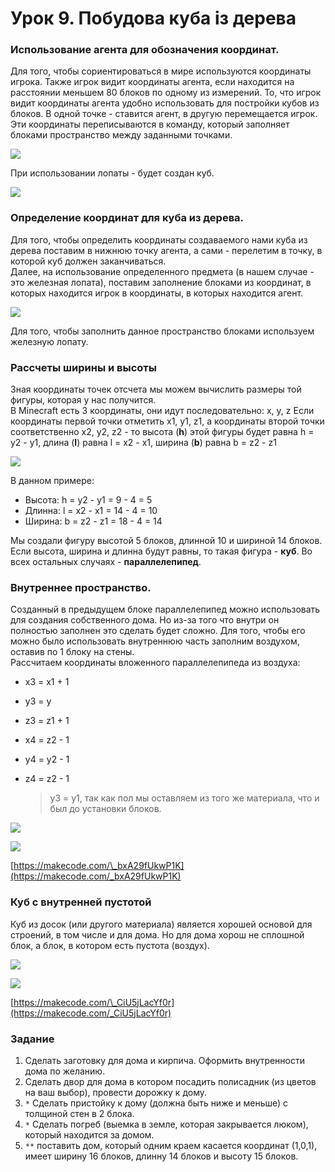 # Урок 9. Побудова куба із дерева

### Использование агента для обозначения координат.

Для того, чтобы сориентироваться в мире используются координаты игрока. Также игрок видит координаты агента, если находится на расстоянии меньшем 80 блоков по одному из измерений. То, что игрок видит координаты агента удобно использовать для постройки кубов из блоков. В одной точке - ставится агент, в другую перемещается игрок. Эти координаты переписываются в команду, который заполняет блоками пространство между заданными точками.

![](../../.gitbook/assets/image%20%2817%29.png)

При использовании лопаты - будет создан куб.

![](../../.gitbook/assets/image%20%286%29.png)

### Определение координат для куба из дерева.

Для того, чтобы определить координаты создаваемого нами куба из дерева поставим в нижнюю точку агента, а сами - перелетим в точку, в которой куб должен заканчиваться.  
Далее, на использование определенного предмета \(в нашем случае - это железная лопата\), поставим заполнение блоками из координат, в которых находится игрок в координаты, в которых находится агент.

![](../../.gitbook/assets/image%20%2823%29.png)

 Для того, чтобы заполнить данное пространство блоками используем железную лопату.

### Рассчеты ширины и высоты

Зная координаты точек отсчета мы можем вычислить размеры той фигуры, которая у нас получится.  
В Minecraft есть 3 координаты, они идут последовательно: x, y, z Если координаты первой точки отметить x1, y1, z1, а координаты второй точки соответственно x2, y2, z2 - то высота \(**h**\) этой фигуры будет равна h = y2 - y1, длина \(**l**\) равна l = x2 - x1, ширина \(**b**\) равна b = z2 - z1

![](../../.gitbook/assets/image%20%2846%29.png)

В данном примере:

* Высота: h = y2 - y1 = 9 - 4 = 5
* Длинна: l = x2 - x1 = 14 - 4 = 10
* Ширина: b = z2 - z1 = 18 - 4 = 14

Мы создали фигуру высотой 5 блоков, длинной 10 и шириной 14 блоков. Если высота, ширина и длинна будут равны, то такая фигура - **куб**. Во всех остальных случаях - **параллелепипед**.

### Внутреннее пространство.

Созданный в предыдущем блоке параллелепипед можно использовать для создания собственного дома. Но из-за того что внутри он полностью заполнен это сделать будет сложно. Для того, чтобы его можно было использовать внутреннюю часть заполним воздухом, оставив по 1 блоку на стены.  
Рассчитаем координаты вложенного параллелепипеда из воздуха:

* x3 = x1 + 1
* y3 = y
* z3 = z1 + 1
* x4 = z2 - 1
* y4 = y2 - 1
* z4 = z2 - 1

  > y3 = y1, так как пол мы оставляем из того же материала, что и был до установки блоков.

![](../../.gitbook/assets/image%20%2816%29.png)

![](../../.gitbook/assets/block-fly.gif)

[https://makecode.com/\_bxA29fUkwP1K](https://makecode.com/_bxA29fUkwP1K)

### Куб с внутренней пустотой

Куб из досок \(или другого материала\) является хорошей основой для строений, в том числе и для дома. Но для дома хорош не сплошной блок, а блок, в котором есть пустота \(воздух\). 

![](../../.gitbook/assets/image%20%2834%29.png)

![](../../.gitbook/assets/image%20%285%29.png)

[https://makecode.com/\_CiU5jLacYf0r](https://makecode.com/_CiU5jLacYf0r)

### Задание

1. Сделать заготовку для дома и кирпича. Оформить внутренности дома по желанию.
2. Сделать двор для дома в котором посадить полисадник \(из цветов на ваш выбор\), провести дорожку к дому.
3. `*` Сделать пристойку к дому \(должна быть ниже и меньше\) с толщиной стен в 2 блока.
4. `*` Сделать погреб \(выемка в земле, которая закрывается люком\), который находится за домом.
5. `**` поставить дом, который одним краем касается координат \(1,0,1\), имеет ширину 16 блоков, длинну 14 блоков и высоту 15 блоков.

